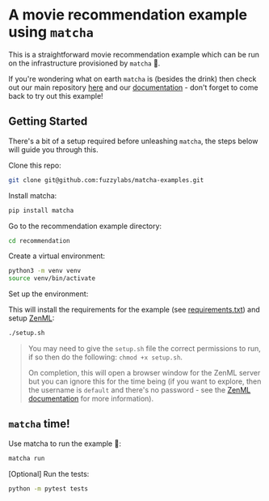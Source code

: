 # A movie recommendation example using `matcha`

This is a straightforward movie recommendation example which can be run on the infrastructure provisioned by `matcha` 🍵. 

If you're wondering what on earth `matcha` is (besides the drink) then check out our main repository [here](https://github.com/fuzzylabs/matcha) and our [documentation](LINK) - don't forget to come back to try out this example!

## Getting Started

There's a bit of a setup required before unleashing `matcha`, the steps below will guide you through this.

Clone this repo:

```bash
git clone git@github.com:fuzzylabs/matcha-examples.git
```

Install matcha:

```bash
pip install matcha
```

Go to the recommendation example directory:

```bash
cd recommendation
```

Create a virtual environment:

```bash
python3 -m venv venv 
source venv/bin/activate
```

Set up the environment:

This will install the requirements for the example (see [requirements.txt](requirements.txt)) and setup [ZenML](https://docs.zenml.io/getting-started/introduction):

```bash
./setup.sh
```

> You may need to give the `setup.sh` file the correct permissions to run, if so then do the following: `chmod +x setup.sh`.
>
> On completion, this will open a browser window for the ZenML server but you can ignore this for the time being (if you want to explore, then the username is `default` and there's no password - see the [ZenML documentation](https://docs.zenml.io/getting-started/introduction) for more information).

## `matcha` time!

Use matcha to run the example 🍵:

```bash
matcha run
```

[Optional] Run the tests:
```bash
python -m pytest tests
```